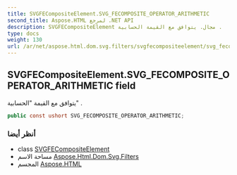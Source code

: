 ```yaml
---
title: SVGFECompositeElement.SVG_FECOMPOSITE_OPERATOR_ARITHMETIC
second_title: Aspose.HTML لمرجع .NET API
description: SVGFECompositeElement مجال. يتوافق مع القيمة الحسابية .
type: docs
weight: 130
url: /ar/net/aspose.html.dom.svg.filters/svgfecompositeelement/svg_fecomposite_operator_arithmetic/
---
```

## SVGFECompositeElement.SVG_FECOMPOSITE_OPERATOR_ARITHMETIC field

يتوافق مع القيمة "الحسابية" .

```csharp
public const ushort SVG_FECOMPOSITE_OPERATOR_ARITHMETIC;
```

### أنظر أيضا

* class [SVGFECompositeElement](../)
* مساحة الاسم [Aspose.Html.Dom.Svg.Filters](../../svgfecompositeelement/)
* المجسم [Aspose.HTML](../../../)


